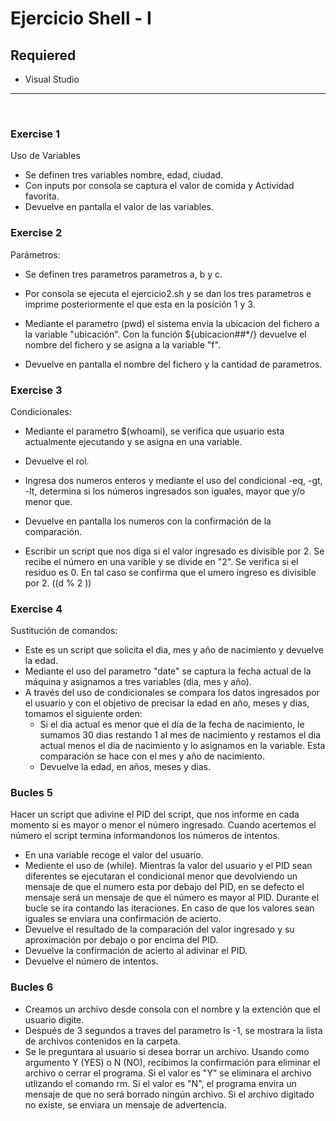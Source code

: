 # Ejercicio Shell - I
## Requiered
- Visual Studio

<hr>
<br>

### Exercise 1
Uso de Variables
- Se definen tres variables nombre, edad, ciudad.
- Con inputs por consola se captura el valor de comida y Actividad favorita.
- Devuelve en pantalla el valor de las variables.

### Exercise 2
Parámetros:
- Se definen tres parametros parametros a, b y c.
- Por consola se ejecuta el ejercicio2.sh y se dan los tres parametros e imprime posteriormente el que esta en la posición 1 y 3.

- Mediante el parametro (pwd) el sistema envia la ubicacion del fichero a la variable "ubicación". Con la función ${ubicacion##*/} devuelve el nombre del fichero y se asigna a la variable "f".
- Devuelve en pantalla el nombre del fichero y la cantidad de parametros.

### Exercise 3
Condicionales:
- Mediante el parametro $(whoami), se verifica que usuario esta actualmente ejecutando y se asigna en una variable.
- Devuelve el rol.

- Ingresa dos numeros enteros y mediante el uso del condicional -eq, -gt, -lt, determina si los números ingresados son iguales, mayor que y/o menor que.
- Devuelve en pantalla los numeros con la confirmación de la comparación.

- Escribir un script que nos diga si el valor ingresado es divisible por 2. Se recibe el número en una varible y se divide en "2". Se verifica si el residuo es 0. En tal caso se confirma que el umero ingreso es divisible por 2. $(($d % 2 ))

### Exercise 4
Sustitución de comandos:
- Este es un script que solicita el dia, mes y año de nacimiento y devuelve la edad.
- Mediante el uso del parametro "date" se captura la fecha actual de la máquina y asignamos a tres variables (dia, mes y año).
- A través del uso de condicionales se compara los datos ingresados por el usuario y con el objetivo de precisar la edad en año, meses y dias, tomamos el siguiente orden:
    - Si el dia actual es menor que el día de la fecha de nacimiento, le sumamos 30 dias restando 1 al mes de nacimiento y restamos el dia actual menos el dia de nacimiento y lo asignamos en la variable. Esta comparación se hace con el mes y año de nacimiento.  
    - Devuelve la edad, en años, meses y dias.

### Bucles 5
Hacer un script que adivine el PID del script, que nos informe en cada momento si es mayor o menor el número ingresado. Cuando acertemos el número el script termina informandonos los números de intentos.

- En una variable recoge el valor del usuario.
- Mediente el uso de (while). Mientras la valor del usuario y el PID sean diferentes se ejecutaran el condicional menor que devolviendo un mensaje de que el numero esta por debajo del PID, en se defecto el mensaje será un mensaje de que el número es mayor al PID. Durante el bucle se ira contando las iteraciones. En caso de que los valores sean iguales se enviara una confirmación de acierto.
- Devuelve el resultado de la comparación del valor ingresado y su aproximación por debajo o por encima del PID.
- Devuelve la confirmación de acierto al adivinar el PID.
- Devuelve el número de intentos.

### Bucles 6
- Creamos un archivo desde consola con el nombre y la extención que el usuario digite.
- Después de 3 segundos a traves del parametro ls -1, se mostrara la lista de archivos contenidos en la carpeta.
- Se le preguntara al usuario si desea borrar un archivo. Usando como argumento Y (YES) o N (NO), recibimos la confirmación para eliminar el archivo o cerrar el programa.
Si el valor es "Y" se eliminara el archivo utlizando el comando rm.
Si el valor es "N", el programa envira un mensaje de que no será borrado ningún archivo.
Si el archivo digitado no existe, se enviara un mensaje de advertencia.